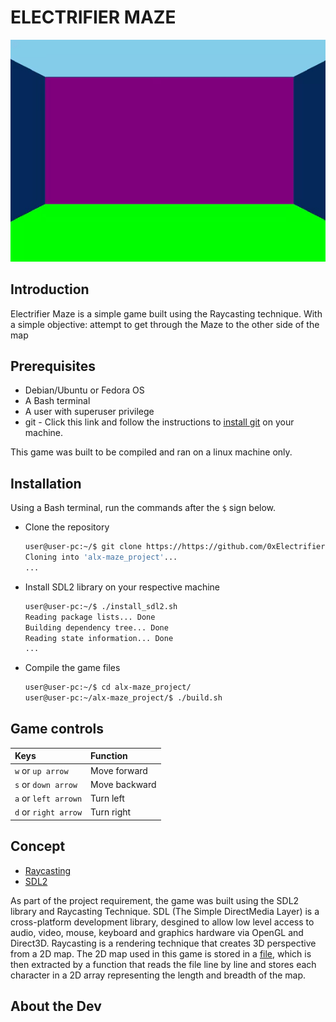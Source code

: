 # ELECTRIFIER MAZE

![gif cut from game](/pics/readme_gif.gif)
## Introduction
Electrifier Maze is a simple game built using the Raycasting technique. With a simple objective: attempt to get through the Maze to the other side of the map


## Prerequisites
- Debian/Ubuntu or Fedora OS
- A Bash terminal
- A user with superuser privilege
- git - Click this link and follow the instructions to [install git](https://github.com/git-guides/install-git#install-git-on-linux) on your machine.

This game was built to be compiled and ran on a linux machine only.

## Installation
Using a Bash terminal, run the commands after the `$` sign below.
- Clone the repository

	```bash
	user@user-pc:~/$ git clone https://https://github.com/0xElectrifier/alx-maze_project
	Cloning into 'alx-maze_project'...
	...
	```

- Install SDL2 library on your respective machine

	```bash
	user@user-pc:~/$ ./install_sdl2.sh
	Reading package lists... Done
	Building dependency tree... Done
	Reading state information... Done
	...
	```

- Compile the game files

	```bash
	user@user-pc:~/$ cd alx-maze_project/
	user@user-pc:~/alx-maze_project/$ ./build.sh
	```


## Game controls
| Keys			| Function	|
|  :-------		| :---------	|
| `w` or `up arrow`	| Move forward  |
| `s` or `down arrow`	| Move backward |
| `a` or `left arrown`	| Turn left	|
| `d` or `right arrow`	| Turn right	|


## Concept
- [Raycasting](https://permadi.com/1996/05/ray-casting-tutorial-table-of-contents/)
- [SDL2](https://lazyfoo.net/tutorials/SDL/index.php)

&#9; As part of the project requirement, the game was built using the SDL2 library and Raycasting Technique.
&#9; SDL (The Simple DirectMedia Layer) is a cross-platform development library, desgined to allow low level access to audio, video, mouse, keyboard and graphics hardware via OpenGL and Direct3D.
&#9; Raycasting is a rendering technique that creates 3D perspective from a 2D map. The 2D map used in this game is stored in a [file](/map/map1.txt), which is then extracted by a function that reads the file line by line and stores each character in a 2D array representing the length and breadth of the map.


## About the Dev

